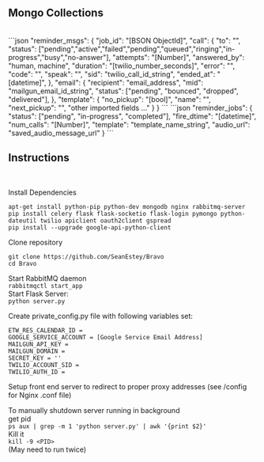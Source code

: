 <h2>Mongo Collections</h2>
<br>
```json
"reminder_msgs": {
  "job_id": "[BSON ObjectId]",
  "call": {
    "to": "",
    "status": ["pending","active","failed","pending","queued","ringing","in-progress","busy","no-answer"], 
    "attempts": "[Number]",
    "answered_by": "human, machine", 
    "duration": "[twilio_number_seconds]",
    "error": "",
    "code": "",
    "speak": "",
    "sid": "twilio_call_id_string", 
    "ended_at": "[datetime]",
  },
  "email": {
    "recipient": "email_address",
    "mid":  "mailgun_email_id_string", 
    "status": ["pending", "bounced", "dropped", "delivered"], 
  },
  "template": {
    "no_pickup": "[bool]",
    "name": "",
    "next_pickup": "",
    "other imported fields ..."
  }
}
```
```json
"reminder_jobs": {
  "status": ["pending", "in-progress", "completed"], 
  "fire_dtime": "[datetime]", 
  "num_calls": "[Number]", 
  "template": "template_name_string", 
  "audio_url": "saved_audio_message_url"
}
```

<h2>Instructions</h2>
<br>

Install Dependencies
<br>
```
apt-get install python-pip python-dev mongodb nginx rabbitmq-server
pip install celery flask flask-socketio flask-login pymongo python-dateutil twilio apiclient oauth2client gspread
pip install --upgrade google-api-python-client
```

Clone repository
<br>
```
git clone https://github.com/SeanEstey/Bravo
cd Bravo
```
Start RabbitMQ daemon<br>
`rabbitmqctl start_app`<br>
Start Flask Server:<br>
`python server.py`<br>

Create private_config.py file with following variables set:
<br>
```
ETW_RES_CALENDAR_ID = 
GOOGLE_SERVICE_ACCOUNT = [Google Service Email Address]
MAILGUN_API_KEY = 
MAILGUN_DOMAIN = 
SECRET_KEY = ''
TWILIO_ACCOUNT_SID = 
TWILIO_AUTH_ID = 
```

Setup front end server to redirect to proper proxy addresses (see /config for Nginx .conf file)<br>

To manually shutdown server running in background<br>
get pid<br>
`ps aux | grep -m 1 'python server.py' | awk '{print $2}'`<br>
Kill it<br>
`kill -9 <PID>`<br>
(May need to run twice)


